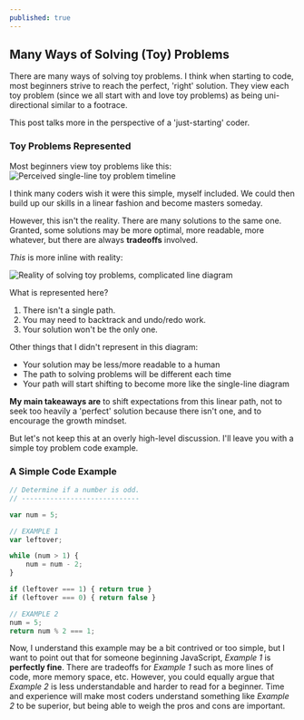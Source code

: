 ```yaml
---
published: true
---
```

## Many Ways of Solving (Toy) Problems

There are many ways of solving toy problems. I think when starting to code, most beginners strive to reach the perfect, 'right' solution. They view each toy problem (since we all start with and love toy problems) as being uni-directional similar to a footrace.

This post talks more in the perspective of a 'just-starting' coder.

### Toy Problems Represented

Most beginners view toy problems like this:
![Perceived single-line toy problem timeline]({{site.baseurl}}/images/perceived.jpg)

I think many coders wish it were this simple, myself included. We could then build up our skills in a linear fashion and become masters someday.

However, this isn't the reality. There are many solutions to the same one. Granted, some solutions may be more optimal, more readable, more whatever, but there are always **tradeoffs** involved.

_This_ is more inline with reality:

![Reality of solving toy problems, complicated line diagram]({{site.baseurl}}/images/reality.jpg)

What is represented here?

1. There isn't a single path.
2. You may need to backtrack and undo/redo work.
3. Your solution won't be the only one.

Other things that I didn't represent in this diagram:
- Your solution may be less/more readable to a human
- The path to solving problems will be different each time
- Your path will start shifting to become more like the single-line diagram

**My main takeaways are** to shift expectations from this linear path, not to seek too heavily a 'perfect' solution because there isn't one, and to encourage the growth mindset.

But let's not keep this at an overly high-level discussion. I'll leave you with a simple toy problem code example.

### A Simple Code Example

```javascript
// Determine if a number is odd.
// -----------------------------

var num = 5;

// EXAMPLE 1
var leftover;

while (num > 1) {
	num = num - 2;
}

if (leftover === 1) { return true }
if (leftover === 0) { return false }

// EXAMPLE 2
num = 5;
return num % 2 === 1;
```

Now, I understand this example may be a bit contrived or too simple, but I want to point out that for someone beginning JavaScript, _Example 1_ is **perfectly fine**. There are tradeoffs for _Example 1_ such as more lines of code, more memory space, etc. However, you could equally argue that _Example 2_ is less understandable and harder to read for a beginner. Time and experience will make most coders understand something like _Example 2_ to be superior, but being able to weigh the pros and cons are important.
